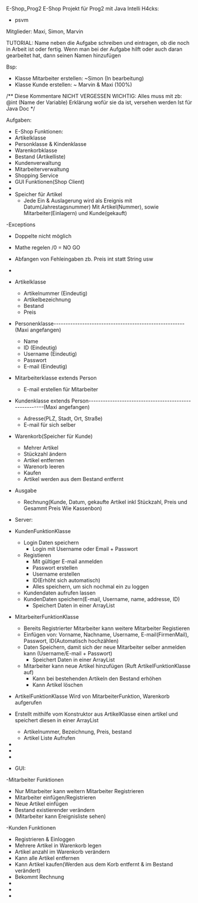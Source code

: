  E-Shop_Prog2
 E-Shop Projekt für Prog2 mit Java
Intelli H4cks: 
- psvm

Mitglieder: Maxi, Simon, Marvin

TUTORIAL:
Name neben die Aufgabe schreiben und eintragen, ob die noch in Arbeit ist oder fertig.
Wenn man bei der Aufgabe hilft oder auch daran gearbeitet hat, dann seinen Namen hinzufügen

Bsp:
- Klasse Mitarbeiter erstellen: ~Simon (In bearbeitung)
- Klasse Kunde erstellen: ~ Marvin & Maxi (100%)

/**
  Diese Kommentare NICHT VERGESSEN
  WICHTIG: 
  Alles muss mit zb: @int (Name der Variable) Erklärung wofür sie da ist, versehen werden
  Ist für Java Doc
*/

Aufgaben:
- E-Shop Funktionen:
- Artikelklasse
- Personklasse & Kindenklasse
- Warenkorbklasse
- Bestand (Artikelliste)
- Kundenverwaltung
- Mitarbeiterverwaltung
- Shopping Service
- GUI Funktionen(Shop Client)
- 
- Speicher für Artikel
  - Jede Ein & Auslagerung wird als Ereignis mit Datum(Jahrestagsnummer) Mit Artikel(Nummer), sowie Mitarbeiter(Einlagern) und Kunde(gekauft)

-Exceptions
 - Doppelte nicht möglich
 - Mathe regelen /0 = NO GO
 - Abfangen von Fehleingaben zb. Preis int statt String usw
 - 

- Artikelklasse
   - Artikelnummer (Eindeutig)
   - Artikelbezeichnung
   - Bestand
   - Preis

- Personenklasse-------------------------------------------------------(Maxi angefangen)
   - Name
   - ID (Eindeutig)
   - Username (Eindeutig)
   - Passwort
   - E-mail (Eindeutig)

 - Mitarbeiterklasse extends Person
    - E-mail erstellen für Mitarbeiter

- Kundenklasse extends Person-------------------------------------------------------(Maxi angefangen)
  - Adresse(PLZ, Stadt, Ort, Straße)
  - E-mail für sich selber

- Warenkorb(Speicher für Kunde)
  - Mehrer Artikel
  - Stückzahl ändern
  - Artikel entfernen
  - Warenorb leeren
  - Kaufen
  - Artikel werden aus dem Bestand entfernt

- Ausgabe
  - Rechnung(Kunde, Datum, gekaufte Artikel inkl Stückzahl, Preis und Gesammt Preis Wie Kassenbon)

- Server:
- KundenFunktionKlasse 
   - Login Daten speichern
      - Login mit Username oder Email + Passwort
   - Registieren
      - Mit gültiger E-mail anmelden
      - Passwort erstellen
      - Username erstellen
      - ID(Erhöht sich automatisch)
      - Alles speichern, um sich nochmal ein zu loggen
   - Kundendaten aufrufen lassen
   - KundenDaten speichern(E-mail, Username, name, addresse, ID)
      - Speichert Daten in einer ArrayList
     
- MitarbeiterFunktionKlasse
   - Bereits Registrierter Mitarbeiter kann weitere Mitarbeiter Registieren
   - Einfügen von: Vorname, Nachname, Username, E-mail(FirmenMail), Passwort, ID(Automatisch hochzählen)
   - Daten Speichern, damit sich der neue Mitarbeiter selber anmelden kann (Username/E-mail + Passwort)
      - Speichert Daten in einer ArrayList
   - Mitarbeiter kann neue Artikel hinzufügen (Ruft ArtikelFunktionKlasse auf)
      - Kann bei bestehenden Artikeln den Bestand erhöhen 
      - Kann Artikel löschen
        
- ArtikelFunktionKlasse Wird von MitarbeiterFunktion, Warenkorb aufgerufen
- Erstellt mithilfe vom Konstruktor aus ArtikelKlasse einen artikel und speichert diesen in einer ArrayList
   - Artikelnummer, Bezeichnung, Preis, bestand
   - Artikel Liste Aufrufen
-
-
-

- GUI:

-Mitarbeiter Funktionen
- Nur Mitarbeiter kann weitern Mitarbeiter Registrieren 
 - Mitarbeiter einfügen/Registrieren
 - Neue Artikel einfügen
 - Bestand existierender verändern
 - (Mitarbeiter kann Ereignisliste sehen)

   
-Kunden Funktionen
 - Registrieren & Einloggen
 - Mehrere Artikel in Warenkorb legen
 - Artikel anzahl im Warenkorb verändern
 - Kann alle Artikel entfernen
 - Kann Artikel kaufen(Werden aus dem Korb entfernt & im Bestand verändert)
 - Bekommt Rechnung
-
-
-


